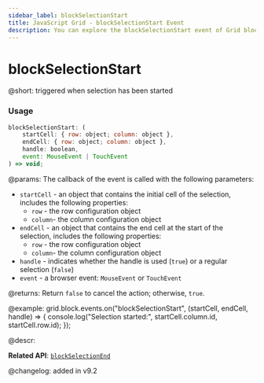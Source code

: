```yaml
---
sidebar_label: blockSelectionStart
title: JavaScript Grid - blockSelectionStart Event 
description: You can explore the blockSelectionStart event of Grid block selection in the documentation of the DHTMLX JavaScript UI library. Browse developer guides and API reference, try out code examples and live demos, and download a free 30-day evaluation version of DHTMLX Suite.
---
```


# blockSelectionStart

@short: triggered when selection has been started

### Usage

~~~jsx
blockSelectionStart: (
    startCell: { row: object; column: object },
    endCell: { row: object; column: object },
    handle: boolean,
    event: MouseEvent | TouchEvent
) => void;
~~~

@params:
The callback of the event is called with the following parameters:

- `startCell` - an object that contains the initial cell of the selection, includes the following properties: 
    - `row` - the row configuration object 
    - `column`- the column configuration object 
- `endCell` - an object that contains the end cell at the start of the selection, includes the following properties: 
    - `row` - the row configuration object 
    - `column`- the column configuration object 
- `handle` - indicates whether the handle is used (`true`) or a regular selection (`false`)
- `event` - a browser event: `MouseEvent` or `TouchEvent`

@returns:
Return `false` to cancel the action; otherwise, `true`.

@example:
grid.block.events.on("blockSelectionStart", (startCell, endCell, handle) => {
    console.log("Selection started:", startCell.column.id, startCell.row.id);
});

@descr:

**Related API**: [`blockSelectionEnd`](grid/api/blockselection/blockselectionend_event.md)

@changelog:
added in v9.2